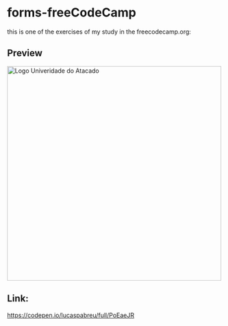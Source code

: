 # forms-freeCodeCamp

this is one of the exercises of my study in the freecodecamp.org:

## Preview

<img width="500" height="auto" id="img" src="https://i.ibb.co/dPgN07s/Anima-o.gif" alt="Logo Univeridade do Atacado">

## Link:

https://codepen.io/lucaspabreu/full/PoEaeJR
